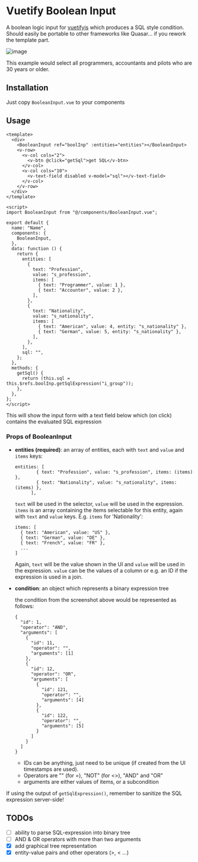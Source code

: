 # Vuetify Boolean Input
A boolean logic input for [vuetifyjs](https://vuetifyjs.com/) which produces a SQL style condition. Should easily be portable to other frameworks like Quasar... if you rework the template part.

![image](https://user-images.githubusercontent.com/24147614/133210013-b9a58e04-c16b-483f-9796-c80ab0134b2b.png)

This example would select all programmers, accountants and pilots who are 30 years or older.

## Installation
Just copy `BooleanInput.vue` to your components

## Usage

```
<template>
  <div>
    <BooleanInput ref="boolInp" :entities="entities"></BooleanInput>
    <v-row>
      <v-col cols="2">
        <v-btn @click="getSql">get SQL</v-btn>
      </v-col>
      <v-col cols="10">
        <v-text-field disabled v-model="sql"></v-text-field>
      </v-col>
    </v-row>
  </div>
</template>

<script>
import BooleanInput from "@/components/BooleanInput.vue";

export default {
  name: "Name",
  components: {
    BooleanInput,
  },
  data: function () {
    return {
      entities: [
        {
          text: "Profession",
          value: "s_profession",
          items: [
            { text: "Programmer", value: 1 },
            { text: "Accounter", value: 2 },
          ],
        },
        {
          text: "Nationality",
          value: "s_nationality",
          items: [
            { text: "American", value: 4, entity: "s_nationality" },
            { text: "German", value: 5, entity: "s_nationality" },
          ],
        },
      ],
      sql: "",
    };
  },
  methods: {
    getSql() {
      return (this.sql = this.$refs.boolInp.getSqlExpression("i_group"));
    },
  },
};
</script>
```
This will show the input form with a text field below which (on click) contains the evaluated SQL expression

### Props of BooleanInput
- **entities (required)**: an array of entities, each with `text` and `value` and `items` keys:
    ```
    entities: [
            { text: "Profession", value: "s_profession", items: (items) },
            { text: "Nationality", value: "s_nationality", items: (items) },
          ],
    ```
    `text` will be used in the selector, `value` will be used in the expression. `items` is an array containing the items selectable for this entity, again with `text` and `value` keys. E.g. `items` for 'Nationality':
    ```
    items: [
      { text: "American", value: "US" },
      { text: "German", value: "DE" },
      { text: "French", value: "FR" },
      ...
    ]
    ```
    Again, `text` will be the value shown in the UI and `value` will be used in the expression. `value` can be the values of a column or e.g. an ID if the expression is used in a join.
- **condition**: an object which represents a binary expression tree
    
    the condition from the screenshot above would be represented as follows:
    ```
    {
      "id": 1,
      "operator": "AND",
      "arguments": [
        {
          "id": 11,
          "operator": "",
          "arguments": [1]
        },
        {
          "id": 12,
          "operator": "OR",
          "arguments": [
            {
              "id": 121,
              "operator": "",
              "arguments": [4]
            },
            {
              "id": 122,
              "operator": "",
              "arguments": [5]
            }
          ]
        }
      ]
    }
    ```
    - IDs can be anything, just need to be unique (if created from the UI timestamps are used).
    - Operators are "" (for =), "NOT" (for <>), "AND" and "OR"
    - arguments are either values of items, or a subcondition

If using the output of `getSqlExpression()`, remember to sanitize the SQL expression server-side!

## TODOs
- [ ] ability to parse SQL-expression into binary tree
- [ ] AND & OR operators with more than two arguments
- [x] add graphical tree representation
- [x] entity-value pairs and other operators (>, < ...)
